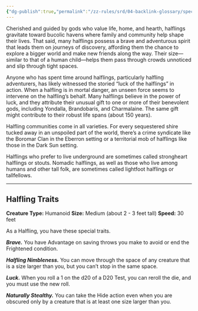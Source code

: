 ```yaml
---
{"dg-publish":true,"permalink":"/zz-rules/srd/04-backlink-glossary/species/halfling/"}
---
```


Cherished and guided by gods who value life, home, and hearth, halflings gravitate toward bucolic havens where family and community help shape their lives. That said, many halflings possess a brave and adventurous spirit that leads them on journeys of discovery, affording them the chance to explore a bigger world and make new friends along the way. Their size—similar to that of a human child—helps them pass through crowds unnoticed and slip through tight spaces.

Anyone who has spent time around halflings, particularly halfling adventurers, has likely witnessed the storied “luck of the halflings” in action. When a halfling is in mortal danger, an unseen force seems to intervene on the halfling’s behalf. Many halflings believe in the power of luck, and they attribute their unusual gift to one or more of their benevolent gods, including Yondalla, Brandobaris, and Charmalaine. The same gift might contribute to their robust life spans (about 150 years).

Halfling communities come in all varieties. For every sequestered shire tucked away in an unspoiled part of the world, there’s a crime syndicate like the Boromar Clan in the Eberron setting or a territorial mob of halflings like those in the Dark Sun setting.

Halflings who prefer to live underground are sometimes called strongheart halflings or stouts. Nomadic halflings, as well as those who live among humans and other tall folk, are sometimes called lightfoot halflings or tallfellows.

---
## Halfling Traits
**Creature Type:** Humanoid
**Size:** Medium (about 2 - 3 feet tall)
**Speed:** 30 feet

As a Halfling, you have these special traits.

***Brave.*** You have Advantage on saving throws you make to avoid or end the Frightened condition.

***Halfling Nimbleness.*** You can move through the space of any creature that is a size larger than you, but you can’t stop in the same space.

***Luck.*** When you roll a 1 on the d20 of a D20 Test, you can reroll the die, and you must use the new roll.

***Naturally Stealthy.*** You can take the Hide action even when you are obscured only by a creature that is at least one size larger than you.